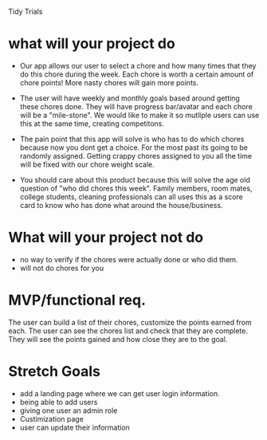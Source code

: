 Tidy Trials


# what will your project do

- Our app allows our user to select a chore and how many times that they do this chore during the week. Each chore is worth a certain amount of chore points! More nasty chores will gain more points.

- The user will have weekly and monthly goals based around getting these chores done. They will have progress bar/avatar and each chore will be a "mile-stone".
We would like to make it so mutliple users can use this at the same time, creating competitons.

- The pain point that this app will solve is who has to do which chores because now you dont get a choice. For the most past its going to be randomly assigned. Getting crappy chores assigned to you all the time will be fixed with our chore weight scale.



- You should care about this product because this will solve the age old question of "who did chores this week". Family members, room mates, college students, cleaning professionals can all uses this as a score card to know who has done what around the house/business.


# What will your project not do
- no way to verify if the chores were actually done or who did them.
- will not do chores for you


# MVP/functional req.

 The user can build a list of their chores, customize the points earned from each. The user can see the chores list and check that they are complete. They will see the points gained and how close they are to the goal.

# Stretch Goals

- add a landing page where we can get user login information.
- being able to add users
- giving one user an admin role
- Custimization page
- user can update their information